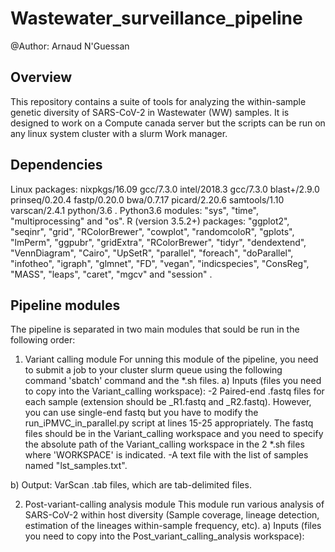 # Wastewater_surveillance_pipeline
@Author: Arnaud N'Guessan

## Overview
This repository contains a suite of tools for analyzing the within-sample genetic diversity of SARS-CoV-2 in Wastewater (WW) samples. It is designed to work on a Compute canada server but the scripts can be run on any linux system cluster with a slurm Work manager.

## Dependencies
Linux packages: nixpkgs/16.09 gcc/7.3.0 intel/2018.3 gcc/7.3.0 blast+/2.9.0 prinseq/0.20.4 fastp/0.20.0 bwa/0.7.17 picard/2.20.6 samtools/1.10 varscan/2.4.1 python/3.6 .
Python3.6 modules: "sys", "time", "multiprocessing" and "os".
R (version 3.5.2+) packages: "ggplot2", "seqinr", "grid", "RColorBrewer", "cowplot", "randomcoloR", "gplots", "lmPerm", "ggpubr", "gridExtra", "RColorBrewer", "tidyr", "dendextend", "VennDiagram", "Cairo", "UpSetR", "parallel", "foreach", "doParallel", "infotheo", "igraph", "glmnet", "FD", "vegan", "indicspecies", "ConsReg", "MASS", "leaps", "caret", "mgcv" and "session" .

## Pipeline modules
The pipeline is separated in two main modules that sould be run in the following order:
1. Variant calling module
For unning this module of the pipeline, you need to submit a job to your cluster slurm queue using the following command 'sbatch' command and the *.sh files. 
a) Inputs (files you need to copy into the Variant_calling workspace): 
-2 Paired-end .fastq files for each sample (extension should be _R1.fastq and _R2.fastq). However, you can use single-end fastq but you have to modify the run_iPMVC_in_parallel.py script at lines 15-25 appropriately. The fastq files should be in the Variant_calling workspace and you need to specify the absolute path of the Variant_calling workspace in the 2 *.sh files where 'WORKSPACE' is indicated.
-A text file with the list of samples named "lst_samples.txt".

b) Output: VarScan .tab files, which are tab-delimited files.

2. Post-variant-calling analysis module
This module run various analysis of SARS-CoV-2 within host diversity (Sample coverage, lineage detection, estimation of the lineages within-sample frequency, etc).
a) Inputs (files you need to copy into the Post_variant_calling_analysis workspace):

